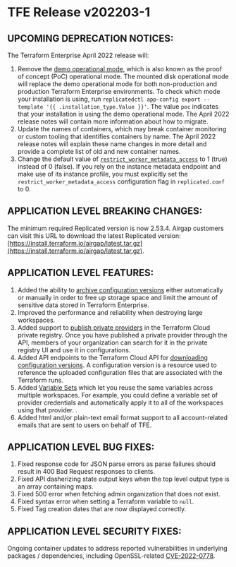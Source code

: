 # TFE Release v202203-1

## UPCOMING DEPRECATION NOTICES:

The Terraform Enterprise April 2022 release will:

1. Remove the [demo operational mode](https://www.terraform.io/enterprise/before-installing#operational-mode-decision), which is also known as the proof of concept (PoC) operational mode. The mounted disk operational mode will replace the demo operational mode for both non-production and production Terraform Enterprise environments. To check which mode your installation is using, run `replicatedctl app-config export --template '{{ .installation_type.Value }}'`. The value `poc` indicates that your installation is using the demo operational mode. The April 2022 release notes will contain more information about how to migrate.
1. Update the names of containers, which may break container monitoring or custom tooling that identifies containers by name. The April 2022 release notes will explain these name changes in more detail and provide a complete list of old and new container names.
1. Change the default value of [`restrict_worker_metadata_access`](https://www.terraform.io/enterprise/install/automated/automating-the-installer#restrict_worker_metadata_access) to 1 (true) instead of 0 (false). If you rely on the instance metadata endpoint and make use of its instance profile, you must explicitly set the `restrict_worker_metadata_access` configuration flag in `replicated.conf` to 0.

## APPLICATION LEVEL BREAKING CHANGES:

The minimum required Replicated version is now 2.53.4. Airgap customers can visit this URL to download the latest Replicated version: [https://install.terraform.io/airgap/latest.tar.gz](https://install.terraform.io/airgap/latest.tar.gz).

## APPLICATION LEVEL FEATURES:

1. Added the ability to [archive configuration versions](https://www.terraform.io/cloud-docs/workspaces/configurations#archiving-configuration-versions) either automatically or manually in order to free up storage space and limit the amount of sensitive data stored in Terraform Enterprise.
1. Improved the performance and reliability when destroying large workspaces.
1. Added support to [publish private providers](/cloud-docs/registry/publish-providers) in the Terraform Cloud private registry. Once you have published a private provider through the API, members of your organization can search for it in the private registry UI and use it in configurations.
1. Added API endpoints to the Terraform Cloud API for [downloading configuration versions](https://www.terraform.io/cloud-docs/api-docs/configuration-versions#download-configuration-files). A configuration version is a resource used to reference the uploaded configuration files that are associated with the Terraform runs.
1. Added [Variable Sets](https://www.terraform.io/cloud-docs/api-docs/variable-sets) which let you reuse the same variables across multiple workspaces. For example, you could define a variable set of provider credentials and automatically apply it to all of the workspaces using that provider. .
1. Added html and/or plain-text email format support to all account-related emails that are sent to users on behalf of TFE.

## APPLICATION LEVEL BUG FIXES:

1. Fixed response code for JSON parse errors as parse failures should result in 400 Bad Request responses to clients.
1. Fixed API dasherizing state output keys when the top level output type is an array containing maps.
1. Fixed 500 error when fetching admin organization that does not exist.
1. Fixed syntax error when setting a Terraform variable to `null`.
1. Fixed Tag creation dates that are now displayed correctly.

## APPLICATION LEVEL SECURITY FIXES:

Ongoing container updates to address reported vulnerabilities in underlying packages / dependencies, including OpenSSL-related [CVE-2022-0778](https://nvd.nist.gov/vuln/detail/CVE-2022-0778).
